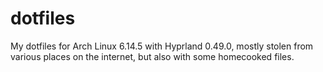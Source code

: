 # dotfiles

My dotfiles for Arch Linux 6.14.5 with Hyprland 0.49.0, mostly stolen from various places on the internet, but also with some homecooked files.
